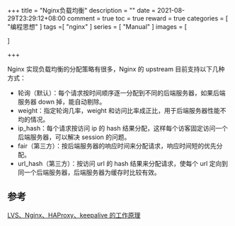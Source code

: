 +++
title = "Nginx负载均衡"
description = ""
date = 2021-08-29T23:29:12+08:00
comment = true
toc = true
reward = true
categories = [
"编程思想"
]
tags =[
"nginx"
]
series = [
"Manual"
]
images = [

]

+++

<!--more-->

Nginx 实现负载均衡的分配策略有很多，Nginx 的 upstream 目前支持以下几种方式：

- 轮询（默认）：每个请求按时间顺序逐一分配到不同的后端服务器，如果后端服务器 down 掉，能自动剔除。
- weight：指定轮询几率，weight 和访问比率成正比，用于后端服务器性能不均的情况。
- ip_hash：每个请求按访问 ip 的 hash 结果分配，这样每个访客固定访问一个后端服务器，可以解决 session 的问题。
- fair（第三方）：按后端服务器的响应时间来分配请求，响应时间短的优先分配。
- url_hash（第三方）：按访问 url 的 hash 结果来分配请求，使每个 url 定向到同一个后端服务器，后端服务器为缓存时比较有效。

## 参考

[LVS、Nginx、HAProxy、keepalive 的工作原理](https://www.jianshu.com/p/16e9c84fdb3c)

